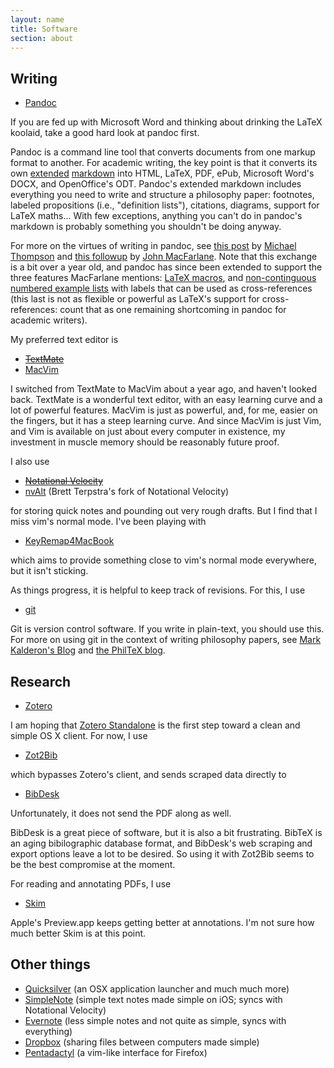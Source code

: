 ```yaml
---
layout: name
title: Software
section: about
---
```


Writing
-------

-   [Pandoc][]

If you are fed up with Microsoft Word and thinking about drinking the
LaTeX koolaid, take a good hard look at pandoc first.

Pandoc is a command line tool that converts documents from one markup
format to another. For academic writing, the key point is that it
converts its own [extended][] [markdown][] into HTML, LaTeX, PDF, ePub,
Microsoft Word's DOCX, and OpenOffice's ODT. Pandoc's extended markdown
includes everything you need to write and structure a philosophy paper:
footnotes, labeled propositions (i.e., "definition lists"), citations,
diagrams, support for LaTeX maths... With few exceptions, anything you
can't do in pandoc's markdown is probably something you shouldn't be
doing anyway.

For more on the virtues of writing in pandoc, see [this post][] by
[Michael Thompson][] and [this followup][] by [John MacFarlane][]. Note
that this exchange is a bit over a year old, and pandoc has since been
extended to support the three features MacFarlane mentions: [LaTeX
macros][], and [non-continguous numbered example lists][] with labels
that can be used as cross-references (this last is not as flexible or
powerful as LaTeX's support for cross-references: count that as one
remaining shortcoming in pandoc for academic writers).

My preferred text editor is

-   ~~[TextMate][]~~
-   [MacVim][]

I switched from TextMate to MacVim about a year ago, and haven't looked
back. TextMate is a wonderful text editor, with an easy learning curve
and a lot of powerful features. MacVim is just as powerful, and, for me,
easier on the fingers, but it has a steep learning curve. And since
MacVim is just Vim, and Vim is available on just about every computer in
existence, my investment in muscle memory should be reasonably future
proof.

I also use

-   ~~[Notational Velocity][]~~
-   [nvAlt][] (Brett Terpstra's fork of Notational Velocity)

for storing quick notes and pounding out very rough drafts. But I find
that I miss vim's normal mode. I've been playing with

-   [KeyRemap4MacBook][]

which aims to provide something close to vim's normal mode everywhere,
but it isn't sticking.

As things progress, it is helpful to keep track of revisions. For this,
I use

-   [git][]

Git is version control software. If you write in plain-text, you should
use this. For more on using git in the context of writing philosophy
papers, see [Mark Kalderon's Blog][] and [the PhilTeX blog][].

Research
--------

-   [Zotero][]

I am hoping that [Zotero Standalone][] is the first step toward a clean
and simple OS X client. For now, I use

-   [Zot2Bib][]

which bypasses Zotero's client, and sends scraped data directly to

-   [BibDesk][]

Unfortunately, it does not send the PDF along as well.

BibDesk is a great piece of software, but it is also a bit frustrating.
BibTeX is an aging bibilographic database format, and BibDesk's web
scraping and export options leave a lot to be desired. So using it with
Zot2Bib seems to be the best compromise at the moment.

For reading and annotating PDFs, I use

-   [Skim][]

Apple's Preview.app keeps getting better at annotations. I'm not sure
how much better Skim is at this point.

Other things
------------

-   [Quicksilver][] (an OSX application launcher and much much more)
-   [SimpleNote][] (simple text notes made simple on iOS; syncs with
    Notational Velocity)
-   [Evernote][] (less simple notes and not quite as simple, syncs with
    everything)
-   [Dropbox][] (sharing files between computers made simple)
-   [Pentadactyl][] (a vim-like interface for Firefox)

  [Pandoc]: http://johnmacfarlane.net/pandoc/
  [extended]: http://johnmacfarlane.net/pandoc/README.html#pandocs-markdown-vs.standard-markdown
  [markdown]: http://daringfireball.net/projects/markdown/
  [this post]: http://groups.google.com/group/pandoc-discuss/msg/5eb2960b289e283a?
  [Michael Thompson]: http://www.pitt.edu/~mthompso/
  [this followup]: http://groups.google.com/group/pandoc-discuss/msg/8bc08df6183d4642
  [John MacFarlane]: http://johnmacfarlane.net/
  [LaTeX macros]: http://johnmacfarlane.net/pandoc/README.html#macros
  [non-continguous numbered example lists]: http://johnmacfarlane.net/pandoc/README.html#numbered-example-lists
  [TextMate]: http://macromates.com/
  [MacVim]: http://code.google.com/p/macvim/
  [Notational Velocity]: http://notational.net/
  [nvAlt]: http://brettterpstra.com/project/nvalt/
  [KeyRemap4MacBook]: http://pqrs.org/macosx/keyremap4macbook/
  [git]: http://git.or.cz/
  [Mark Kalderon's Blog]: http://markelikalderon.com/category/version-control/git/
  [the PhilTeX blog]: http://www.charlietanksley.net/philtex/category/git/
  [Zotero]: http://www.zotero.org/
  [Zotero Standalone]: http://www.zotero.org/support/standalone
  [Zot2Bib]: http://mackerron.com/zot2bib/
  [BibDesk]: http://bibdesk.sourceforge.net/
  [Skim]: http://skim-app.sourceforge.net/
  [Quicksilver]: http://qsapp.com
  [SimpleNote]: http://simplenoteapp.com/
  [Evernote]: http://www.evernote.com/
  [Dropbox]: https://www.getdropbox.com/referrals/NTg1MzM4OQ
  [Pentadactyl]: http://dactyl.sourceforge.net/pentadactyl/

